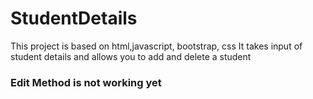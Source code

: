 # StudentDetails

This project is based on html,javascript, bootstrap, css
It takes input of student details and allows you to add and delete a student


### Edit Method  is not working yet
